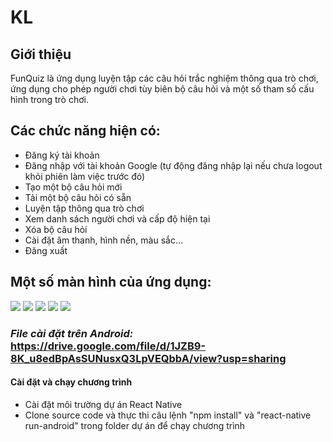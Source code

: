 # KL
## **Giới thiệu**
FunQuiz là ứng dụng luyện tập các câu hỏi trắc nghiệm thông qua trò chơi, ứng dụng cho phép người chơi tùy biên bộ câu hỏi và một số tham số cấu hình trong trò chơi.
## **Các chức năng hiện có:**
- Đăng ký tài khoản
- Đăng nhập với tài khoản Google (tự động đăng nhập lại nếu chưa logout khỏi phiên làm việc trước đó)
- Tạo một bộ câu hỏi mới
- Tải một bộ câu hỏi có sẵn
- Luyện tập thông qua trò chơi
- Xem danh sách người chơi và cấp độ hiện tại
- Xóa bộ câu hỏi
- Cài đặt âm thanh, hình nền, màu sắc...
- Đăng xuất
## **Một số màn hình của ứng dụng:**
<img src="https://i.imgur.com/XlmURcD.png" > <img src="https://i.imgur.com/5HhWL30.png" > <img src="https://i.imgur.com/y2XgFfQ.png" > <img src="https://i.imgur.com/RkFqz4j.png" > <img src="https://i.imgur.com/XTvP0kh.png" >

### *File cài đặt trên Android:* https://drive.google.com/file/d/1JZB9-8K_u8edBpAsSUNusxQ3LpVEQbbA/view?usp=sharing
#### Cài đặt và chạy chương trình
- Cài đặt môi trường dự án React Native
- Clone source code và thực thi câu lệnh "npm install" và "react-native run-android" trong folder dự án để chạy chương trình
